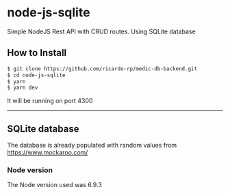 # node-js-sqlite
Simple NodeJS Rest API with CRUD routes.
Using SQLite database

## How to Install
```sh
$ git clone https://github.com/ricardo-rp/medic-db-backend.git
$ cd node-js-sqlite
$ yarn 
$ yarn dev
```

It will be running on port 4300

------------
## SQLite database
The database is already populated with random values from https://www.mockaroo.com/

### Node version
The Node version used was 6.9.3